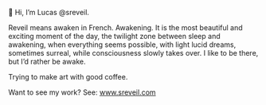 👋 Hi, I’m Lucas @sreveil.

Reveil means awaken in French. Awakening. It is the most beautiful and exciting moment of the day, 
the twilight zone between sleep and awakening, when everything seems possible, with light lucid dreams, sometimes surreal, 
while consciousness slowly takes over. I like to be there, but I’d rather be awake. 

Trying to make art with good coffee. 

Want to see my work? See: www.sreveil.com


<!---
sreveil/sreveil is a ✨ special ✨ repository because its `README.md` (this file) appears on your GitHub profile.
You can click the Preview link to take a look at your changes.
--->
